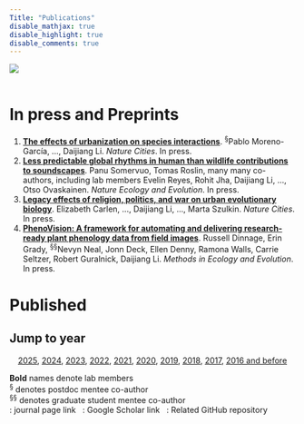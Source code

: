 ```yaml
---
Title: "Publications"
disable_mathjax: true
disable_highlight: true
disable_comments: true
---
```


<div id="widerimg">
    <img src="/images/journal_covers.jpeg">
</div>

<br>

<center>
<a target="_blank" href="https://scholar.google.com/citations?user=0I2wXJQAAAAJ&hl=en"><i class="ai ai-google-scholar ai-2x"></i></a> 
<a target="_blank" href="https://www.researchgate.net/profile/Daijiang_Li"><i class="ai ai-researchgate ai-2x"></i></a> 
<a target="_blank" href="https://publons.com/a/719613/"><i class="ai ai-publons ai-2x"></i></a>
</center>


# In press and Preprints

<ol>

<li> <a href="" target="_blank" title=""><b>The effects of urbanization on species interactions</b></a>. <sup>§</sup>Pablo Moreno-García, ..., Daijiang Li. <i>Nature Cities</i>. In press.</li>

<li> <a href="" target="_blank" title=""><b>Less predictable global rhythms in human than wildlife contributions to soundscapes</b></a>. Panu Somervuo, Tomas Roslin, many many co-authors, including lab members Evelin Reyes, Rohit Jha, Daijiang Li, ..., Otso Ovaskainen. <i>Nature Ecology and Evolution</i>. In press.</li>

<li> <a href="" target="_blank" title=""><b>Legacy effects of religion, politics, and war on urban evolutionary biology</b></a>. Elizabeth Carlen, ..., Daijiang Li, ..., Marta Szulkin. <i>Nature Cities</i>. In press.</li>

<li> <a href="https://www.biorxiv.org/content/10.1101/2024.10.10.617505v1.abstract" target="_blank" title=""><b>PhenoVision: A framework for automating and delivering research-ready plant phenology data from field images</b></a>. Russell Dinnage, Erin Grady, <sup>§§</sup>Nevyn Neal, Jonn Deck, Ellen Denny, Ramona Walls, Carrie Seltzer, Robert Guralnick, Daijiang Li. <i>Methods in Ecology and Evolution</i>. In press.</li>

</ol>





# Published

## Jump to year

<div style="text-align: center;">

[2025](#2025), [2024](#2024), [2023](#2023), [2022](#2022), [2021](#2021), [2020](#2020), [2019](#2019), [2018](#2018), [2017](#2017), [2016 and before](#2016)

</div>

**Bold** names denote lab members  
<sup>§</sup> denotes postdoc mentee co-author  
<sup>§§</sup> denotes graduate student mentee co-author  
<i class="ai ai-doi"></i>: journal page link &nbsp; <i class="ai ai-google-scholar"></i>: Google Scholar link &nbsp;  <i class="fab fa-github"></i>: Related GitHub repository  
